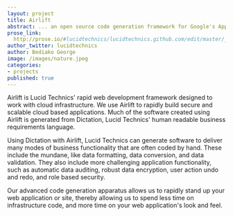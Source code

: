 ```yaml
---
layout: project
title: Airlift
abstract: ... an open source code generation framework for Google's AppEngine and node.js.
prose_link:
  http://prose.io/#lucidtechnics/lucidtechnics.github.com/edit/master/_posts/features/0100-01-01-airlift.md
author_twitter: lucidtechnics
author: Bediako George
image: /images/nature.jpeg
categories:
- projects
published: true
---
```


Airlift is Lucid Technics' rapid web development framework designed to work with cloud infrastructure. We use Airlift to rapidly build secure and scalable cloud based applications.  Much of the software created using Airlift is generated from Dictation, Lucid Technics' human readable business requirements language.

Using Dictation with Airlift, Lucid Technics can generate software to deliver many modes of business functionality that are often coded by hand.  These include the mundane, like data formatting, data conversion, and data validation.  They also include more challenging application functionality, such as automatic data auditing, robust data encryption, user action undo and redo, and role based security.

Our advanced code generation apparatus allows us to rapidly stand up your web application or site, thereby allowing us to spend less time on infrastructure code, and more time on your web application's look and feel.
